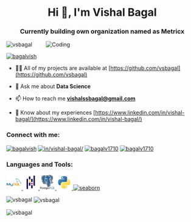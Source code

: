 
<h1 align="center">Hi 👋, I'm Vishal Bagal</h1>
<h3 align="center">Currently building own organization named as Metricx</h3>

<img align="right" alt="Coding" width="400" src="https://media.tenor.com/rePDfDWO3XoAAAAd/hacking.gif">

<p align="left"> <img src="https://komarev.com/ghpvc/?username=vsbagal&label=Profile%20views&color=0e75b6&style=flat" alt="vsbagal" /> </p>

<p align="left"> <a href="https://twitter.com/bagalvish" target="blank"><img src="https://img.shields.io/twitter/follow/bagalvish?logo=twitter&style=for-the-badge" alt="bagalvish" /></a> </p>

- 👨‍💻 All of my projects are available at [https://github.com/vsbagal](https://github.com/vsbagal)

- 💬 Ask me about **Data Science**

- 📫 How to reach me **vishalssbagal@gmail.com**

- 📄 Know about my experiences [https://www.linkedin.com/in/vishal-bagal/](https://www.linkedin.com/in/vishal-bagal/)

<h3 align="left">Connect with me:</h3>
<p align="left">
<a href="https://twitter.com/bagalvish" target="blank"><img align="center" src="https://raw.githubusercontent.com/rahuldkjain/github-profile-readme-generator/master/src/images/icons/Social/twitter.svg" alt="bagalvish" height="30" width="40" /></a>
<a href="https://linkedin.com/in/in/vishal-bagal/" target="blank"><img align="center" src="https://raw.githubusercontent.com/rahuldkjain/github-profile-readme-generator/master/src/images/icons/Social/linked-in-alt.svg" alt="in/vishal-bagal/" height="30" width="40" /></a>
<a href="https://www.hackerrank.com/bagalv1710" target="blank"><img align="center" src="https://raw.githubusercontent.com/rahuldkjain/github-profile-readme-generator/master/src/images/icons/Social/hackerrank.svg" alt="bagalv1710" height="30" width="40" /></a>
<a href="https://www.leetcode.com/bagalv1710" target="blank"><img align="center" src="https://raw.githubusercontent.com/rahuldkjain/github-profile-readme-generator/master/src/images/icons/Social/leet-code.svg" alt="bagalv1710" height="30" width="40" /></a>
</p>

<h3 align="left">Languages and Tools:</h3>
<p align="left"> <a href="https://www.mysql.com/" target="_blank" rel="noreferrer"> <img src="https://raw.githubusercontent.com/devicons/devicon/master/icons/mysql/mysql-original-wordmark.svg" alt="mysql" width="40" height="40"/> </a> <a href="https://pandas.pydata.org/" target="_blank" rel="noreferrer"> <img src="https://raw.githubusercontent.com/devicons/devicon/2ae2a900d2f041da66e950e4d48052658d850630/icons/pandas/pandas-original.svg" alt="pandas" width="40" height="40"/> </a> <a href="https://www.postgresql.org" target="_blank" rel="noreferrer"> <img src="https://raw.githubusercontent.com/devicons/devicon/master/icons/postgresql/postgresql-original-wordmark.svg" alt="postgresql" width="40" height="40"/> </a> <a href="https://www.python.org" target="_blank" rel="noreferrer"> <img src="https://raw.githubusercontent.com/devicons/devicon/master/icons/python/python-original.svg" alt="python" width="40" height="40"/> </a> <a href="https://seaborn.pydata.org/" target="_blank" rel="noreferrer"> <img src="https://seaborn.pydata.org/_images/logo-mark-lightbg.svg" alt="seaborn" width="40" height="40"/> </a> </p>

<p><img align="left" src="https://github-readme-stats.vercel.app/api/top-langs?username=vsbagal&show_icons=true&locale=en&layout=compact" alt="vsbagal" /></p>

<p>&nbsp;<img align="center" src="https://github-readme-stats.vercel.app/api?username=vsbagal&show_icons=true&locale=en" alt="vsbagal" /></p>

<p><img align="center" src="https://github-readme-streak-stats.herokuapp.com/?user=vsbagal&" alt="vsbagal" /></p>
